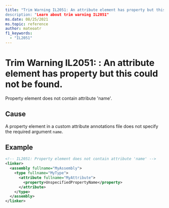 ```yaml
---
title: "Trim Warning IL2051: An attribute element has property but this could not be found.
description: "Learn about trim warning IL2051"
ms.date: 08/25/2021
ms.topic: reference
author: mateoatr
f1_keywords:
  - "IL2051"
---
```

# Trim Warning IL2051: : An attribute element has property but this could not be found.

Property element does not contain attribute 'name'.

## Cause

A property element in a custom attribute annotations file does not specify the required
argument `name`.

## Example

```XML
<!-- IL2051: Property element does not contain attribute 'name' -->
<linker>
  <assembly fullname="MyAssembly">
    <type fullname="MyType">
      <attribute fullname="MyAttribute">
        <property>UnspecifiedPropertyName</property>
      </attribute>
    </type>
  </assembly>
</linker>
```
